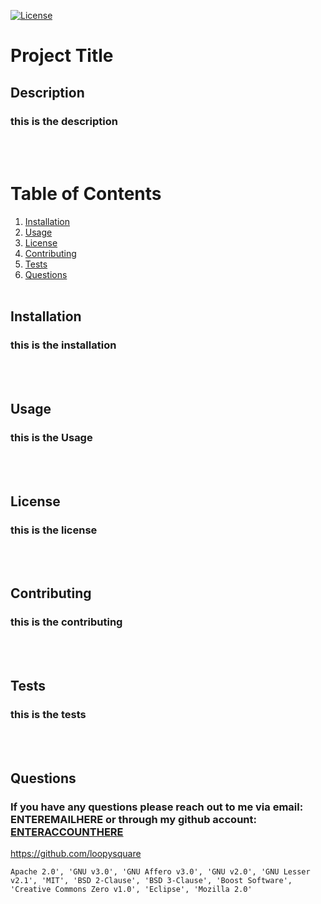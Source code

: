 [![License](https://img.shields.io/badge/License-Apache%202.0-blue.svg)](https://opensource.org/licenses/Apache-2.0)


# Project Title
## Description
### this is the description
<br><br>
# Table of Contents
1. [Installation](#installation)
2. [Usage](#usage)
3. [License](#license)
4. [Contributing](#contributing)
5. [Tests](#tests)
6. [Questions](#questions)
<br><br>
## Installation
### this is the installation
<br><br>
## Usage
### this is the Usage
<br><br>
## License
### this is the license
<br><br>
## Contributing
### this is the contributing
<br><br>
## Tests
### this is the tests
<br><br>
## Questions
### If you have any questions please reach out to me via email: ENTEREMAILHERE or through my github account: [ENTERACCOUNTHERE](ENTERLINKHERE)



https://github.com/loopysquare
    
    Apache 2.0', 'GNU v3.0', 'GNU Affero v3.0', 'GNU v2.0', 'GNU Lesser v2.1', 'MIT', 'BSD 2-Clause', 'BSD 3-Clause', 'Boost Software', 'Creative Commons Zero v1.0', 'Eclipse', 'Mozilla 2.0'